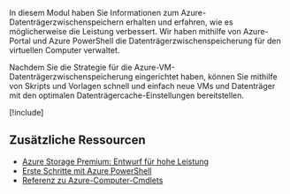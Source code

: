 In diesem Modul haben Sie Informationen zum Azure-Datenträgerzwischenspeichern erhalten und erfahren, wie es möglicherweise die Leistung verbessert. Wir haben mithilfe von Azure-Portal und Azure PowerShell die Datenträgerzwischenspeicherung für den virtuellen Computer verwaltet.

Nachdem Sie die Strategie für die Azure-VM-Datenträgerzwischenspeicherung eingerichtet haben, können Sie mithilfe von Skripts und Vorlagen schnell und einfach neue VMs und Datenträger mit den optimalen Datenträgercache-Einstellungen bereitstellen.

[!include[](../../../includes/azure-sandbox-cleanup.md)]

## <a name="additional-resources"></a>Zusätzliche Ressourcen

- [Azure Storage Premium: Entwurf für hohe Leistung](https://docs.microsoft.com/azure/virtual-machines/windows/premium-storage-performance)
- [Erste Schritte mit Azure PowerShell](https://docs.microsoft.com/powershell/azure/get-started-azureps?view=azurermps-6.8.1)
- [Referenz zu Azure-Computer-Cmdlets](https://docs.microsoft.com/powershell/module/azurerm.compute/?view=azurermps-6.8.1#vm_disks)
